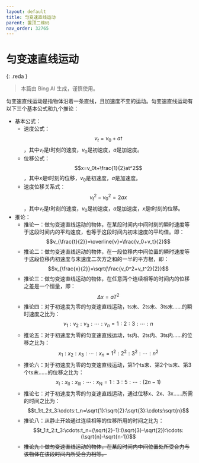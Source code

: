 ```yaml
---
layout: default
title: 匀变速直线运动
parent: 置顶二维码
nav_order: 32765
---
```


<script id="MathJax-script" async src="https://cdn.jsdelivr.net/npm/mathjax@3/es5/tex-mml-chtml.js"></script>
<script> 
MathJax = {
  tex: {
    inlineMath: [ ['$', '$'] ],
    displayMath: [ ['$$', '$$'] ],
    processEscapes: true
  }
}
</script>


# 匀变速直线运动

{: .reda }
> 本篇由 Bing AI 生成，谨慎使用。


匀变速直线运动是指物体沿着一条直线，且加速度不变的运动。匀变速直线运动有以下三个基本公式和九个推论：

- 基本公式：
    * 速度公式：$$v_t=v_0+at$$，其中$v_t$是t时刻的速度，$v_0$是初速度，$a$是加速度。
    * 位移公式：$$x=v_0t+\frac{1}{2}at^2$$，其中$x$是t时刻的位移，$v_0$是初速度，$a$是加速度。
    * 速度位移关系式：$$v_t^2-v_0^2=2ax$$，其中$v_t$是t时刻的速度，$v_0$是初速度，$a$是加速度，$x$是t时刻的位移。
- 推论：
    * 推论一：做匀变速直线运动的物体，在某段时间内中间时刻的瞬时速度等于这段时间内的平均速度，也等于这段时间内初末速度的平均值。即：$$v_{\frac{t}{2}}=\overline{v}=\frac{v_0+v_t}{2}$$
    * 推论二：做匀变速直线运动的物体，在一段位移内中间位置的瞬时速度等于这段位移内初速度与末速度二次方之和的一半的平方根，即：$$v_{\frac{x}{2}}=\sqrt{\frac{v_0^2+v_t^2}{2}}$$
    * 推论三：做匀变速直线运动的物体，在任意两个连续相等的时间内的位移之差是一个恒量，即：$$\Delta x=aT^2$$
    * 推论四：对于初速度为零的匀变速直线运动，ts末、2ts末、3ts末……的瞬时速度之比为：$$v_1:v_2:v_3:\cdots:v_n=1:2:3:\cdots:n$$
    * 推论五：对于初速度为零的匀变速直线运动，ts内、2ts内、3ts内……的位移之比为：$$x_1:x_2:x_3:\cdots:x_n=1^2:2^2:3^2:\cdots:n^2$$
    * 推论六：对于初速度为零的匀变速直线运动，第1个ts末、第2个ts末、第3个ts末……的位移之比为：$$x_{\mathrm{I}}:x_{\mathrm{II}}:x_{\mathrm{III}}:\cdots:x_{\mathrm{N}}=1:3:5:\cdots:(2n-1)$$
    * 推论七：对于初速度为零的匀变速直线运动，通过位移x、2x、3x……所需的时间之比为：$$t_1:t_2:t_3:\cdots:t_n=\sqrt{1}:\sqrt{2}:\sqrt{3}:\cdots:\sqrt{n}$$
    * 推论八：从静止开始通过连续相等的位移所用的时间之比为：$$t_1:t_2:t_3:\cdots:t_n=(\sqrt{2}-1):(\sqrt{3}-\sqrt{2}):\cdots:(\sqrt{n}-\sqrt{n-1})$$
    * ~~推论九：做匀变速直线运动的物体，在某段时间内中间位置处所受合力与该物体在该段时间内所受合力相等。~~